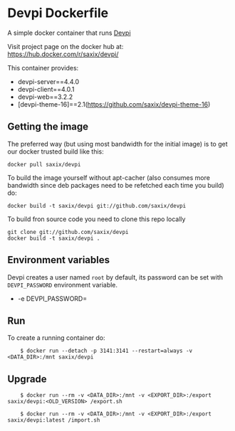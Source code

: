 Devpi Dockerfile
================

A simple docker container that runs [Devpi](http://doc.devpi.net/) 

Visit project page on the docker hub at: https://hub.docker.com/r/saxix/devpi/

This container provides:

- devpi-server==4.4.0
- devpi-client==4.0.1
- devpi-web==3.2.2
- [devpi-theme-16]==2.1(https://github.com/saxix/devpi-theme-16)

## Getting the image

The preferred way (but using most bandwidth for the initial image) is to
get our docker trusted build like this:


```
docker pull saxix/devpi
```

To build the image yourself without apt-cacher (also consumes more bandwidth
since deb packages need to be refetched each time you build) do:

```
docker build -t saxix/devpi git://github.com/saxix/devpi
```

To build fron source code you need to clone this repo locally 

```
git clone git://github.com/saxix/devpi
docker build -t saxix/devpi .
```

## Environment variables


Devpi creates a user named `root` by default, its password can be set with
`DEVPI_PASSWORD` environment variable.

* -e DEVPI_PASSWORD=<PASSWORD> 


## Run


To create a running container do:
```
    $ docker run --detach -p 3141:3141 --restart=always -v <DATA_DIR>:/mnt saxix/devpi
```

## Upgrade

```
    $ docker run --rm -v <DATA_DIR>:/mnt -v <EXPORT_DIR>:/export saxix/devpi:<OLD_VERSION> /export.sh
    
    $ docker run --rm -v <DATA_DIR>:/mnt -v <EXPORT_DIR>:/export saxix/devpi:latest /import.sh
```

